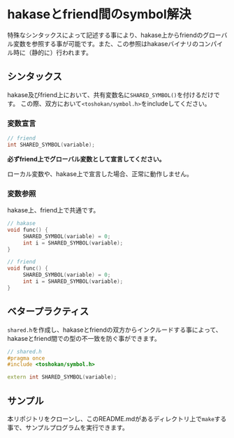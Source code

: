 
# hakaseとfriend間のsymbol解決

特殊なシンタックスによって記述する事により、hakase上からfriendのグローバル変数を参照する事が可能です。また、この参照はhakaseバイナリのコンパイル時に（静的に）行われます。

## シンタックス
hakase及びfriend上において、共有変数名に`SHARED_SYMBOL()`を付けるだけです。
この際、双方において`<toshokan/symbol.h>`をincludeしてください。

### 変数宣言

```cc
// friend
int SHARED_SYMBOL(variable);
```
**必ずfriend上でグローバル変数として宣言してください。**

ローカル変数や、hakase上で宣言した場合、正常に動作しません。

### 変数参照
hakase上、friend上で共通です。

```cc
// hakase
void func() {
     SHARED_SYMBOL(variable) = 0;
     int i = SHARED_SYMBOL(variable);
}
```

```cc
// friend
void func() {
     SHARED_SYMBOL(variable) = 0;
     int i = SHARED_SYMBOL(variable);
}
```

## ベタープラクティス
`shared.h`を作成し、hakaseとfriendの双方からインクルードする事によって、hakaseとfriend間での型の不一致を防ぐ事ができます。

```cc
// shared.h
#pragma once
#include <toshokan/symbol.h>

extern int SHARED_SYMBOL(variable);
```

## サンプル
本リポジトリをクローンし、このREADME.mdがあるディレクトリ上で`make`する事で、サンプルプログラムを実行できます。